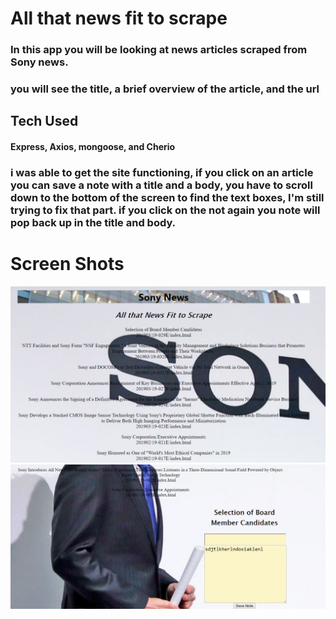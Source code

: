 # All that news fit to scrape

### In this app you will be looking at news articles scraped from Sony news.
### you will see the title, a brief overview of the article, and the url
## Tech Used
#### Express, Axios, mongoose, and Cherio

### i was able to get the site functioning, if you click on an article you can save a note with a title and a body, you have to scroll down to the bottom of the screen to find the text boxes, I'm still trying to fix that part.  if you click on the not again you note will pop back up in the title and body.

# Screen Shots
![alt text](photos/Readme10.PNG)
![alt text](photos/readme11.PNG)